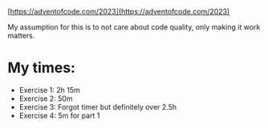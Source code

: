 [https://adventofcode.com/2023](https://adventofcode.com/2023)

My assumption for this is to not care about code quality, only making it work matters.

# My times:

- Exercise 1: 2h 15m
- Exercise 2: 50m
- Exercise 3: Forgot timer but definitely over 2.5h
- Exercise 4: 5m for part 1
